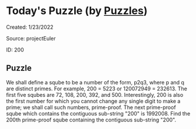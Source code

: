 # Today&#39;s Puzzle (by [Puzzles](https://github.com/michaelfromyeg/vscode-puzzles))

Created: 1&#x2F;23&#x2F;2022

Source: projectEuler

ID: 200

## Puzzle

We shall define a sqube to be a number of the form, p2q3, where p and q are distinct primes. For example, 200 = 5223 or 120072949 = 232613. The first five squbes are 72, 108, 200, 392, and 500. Interestingly, 200 is also the first number for which you cannot change any single digit to make a prime; we shall call such numbers, prime-proof. The next prime-proof sqube which contains the contiguous sub-string "200" is 1992008. Find the 200th prime-proof sqube containing the contiguous sub-string "200".

